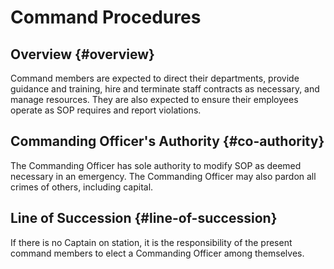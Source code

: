 # Command Procedures

## Overview {#overview}

Command members are expected to direct their departments, provide guidance and training, hire and terminate staff contracts as necessary, and manage resources. They are also expected to ensure their employees operate as SOP requires and report violations.

## Commanding Officer's Authority {#co-authority}

The Commanding Officer has sole authority to modify SOP as deemed necessary in an emergency. The Commanding Officer may also pardon all crimes of others, including capital.

## Line of Succession {#line-of-succession}

If there is no Captain on station, it is the responsibility of the present command members to elect a Commanding Officer among themselves.